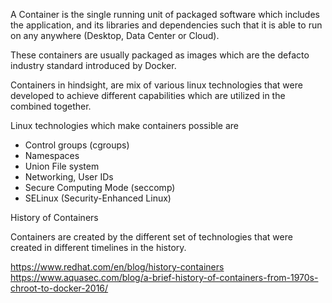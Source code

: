 A Container is the single running unit of packaged software which includes the application, and its libraries and dependencies such that it is able to run on any anywhere (Desktop, Data Center or Cloud).

These containers are usually packaged as images which are the defacto industry standard introduced by Docker.

Containers in hindsight, are mix of various linux technologies that were developed to achieve different capabilities which are utilized in the combined together.

Linux technologies which make containers possible are
- Control groups (cgroups)
- Namespaces
- Union File system
- Networking, User IDs
- Secure Computing Mode (seccomp)
- SELinux (Security-Enhanced Linux)


History of Containers

Containers are created by the different set of technologies that were created in different timelines in the history.

https://www.redhat.com/en/blog/history-containers
https://www.aquasec.com/blog/a-brief-history-of-containers-from-1970s-chroot-to-docker-2016/



